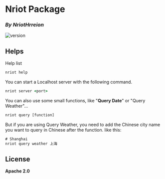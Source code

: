 # Nriot Package
### *By NriotHrreion*
![version](https://img.shields.io/badge/version-0.1.1-orange)

## Helps

Help list
```cmd
nriot help
```

You can start a Localhost server with the following command.
```cmd
nriot server <port>
```

You can also use some small functions, like "**Query Date**" or "Query Weather"...
```cmd
nriot query [function]
```
But if you are using Query Weather, you need to add the Chinese city name you want to query in Chinese after the function.
like this:
```cmd
# Shanghai
nriot query weather 上海
```

## License

**Apache 2.0**
